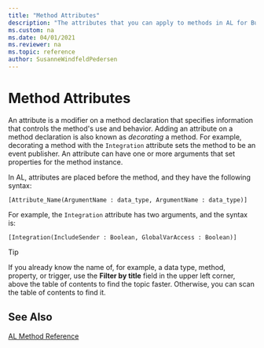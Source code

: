 ```yaml
---
title: "Method Attributes"
description: "The attributes that you can apply to methods in AL for Business Central"
ms.custom: na
ms.date: 04/01/2021
ms.reviewer: na
ms.topic: reference
author: SusanneWindfeldPedersen
---
```


# Method Attributes

An attribute is a modifier on a method declaration that specifies information that controls the method's use and behavior. Adding an attribute on a method declaration is also known as *decorating* a method. For example, decorating a method with the `Integration` attribute sets the method to be an event publisher. An attribute can have one or more arguments that set properties for the method instance.

In AL, attributes are placed before the method, and they have the following syntax:

```AL
[Attribute_Name(ArgumentName : data_type, ArgumentName : data_type)]
```

For example, the `Integration` attribute has two arguments, and the syntax is:

```AL
[Integration(IncludeSender : Boolean, GlobalVarAccess : Boolean)]
```

> [!TIP]  
> If you already know the name of, for example, a data type, method, property, or trigger, use the **Filter by title** field in the upper left corner, above the table of contents to find the topic faster. Otherwise, you can scan the table of contents to find it.

## See Also

[AL Method Reference](../methods-auto/library.md)  
